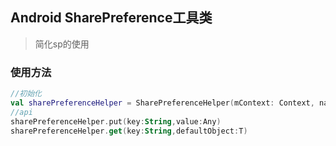 ## Android SharePreference工具类

> 简化sp的使用

### 使用方法

```kotlin
//初始化
val sharePreferenceHelper = SharePreferenceHelper(mContext: Context, name:String)
//api
sharePreferenceHelper.put(key:String,value:Any)
sharePreferenceHelper.get(key:String,defaultObject:T)
```

